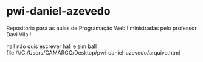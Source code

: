 # pwi-daniel-azevedo
Repositório para as aulas de Programação Web I ministradas pelo professor Davi Vila ! 


hall não quis escrever hall e sim ball
file:///C:/Users/CAMARGO/Desktop/pwi-daniel-azevedo/arquivo.html
